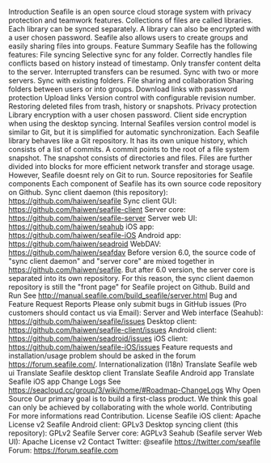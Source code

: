 Introduction Seafile is an open source cloud storage system with privacy protection and teamwork features. Collections of files are called libraries. Each library can be synced separately. A library can also be encrypted with a user chosen password. Seafile also allows users to create groups and easily sharing files into groups. Feature Summary Seafile has the following features: File syncing Selective sync for any folder. Correctly handles file conflicts based on history instead of timestamp. Only transfer content delta to the server. Interrupted transfers can be resumed. Sync with two or more servers. Sync with existing folders. File sharing and collaboration Sharing folders between users or into groups. Download links with password protection Upload links Version control with configurable revision number. Restoring deleted files from trash, history or snapshots. Privacy protection Library encryption with a user chosen password. Client side encryption when using the desktop syncing. Internal Seafiles version control model is similar to Git, but it is simplified for automatic synchronization. Each Seafile library behaves like a Git repository. It has its own unique history, which consists of a list of commits. A commit points to the root of a file system snapshot. The snapshot consists of directories and files. Files are further divided into blocks for more efficient network transfer and storage usage. However, Seafile doesnt rely on Git to run. Source repositories for Seafile components Each component of Seafile has its own source code repository on Github. Sync client daemon (this repository): https://github.com/haiwen/seafile Sync client GUI: https://github.com/haiwen/seafile-client Server core: https://github.com/haiwen/seafile-server Server web UI: https://github.com/haiwen/seahub iOS app: https://github.com/haiwen/seafile-iOS Android app: https://github.com/haiwen/seadroid WebDAV: https://github.com/haiwen/seafdav Before version 6.0, the source code of "sync client daemon" and "server core" are mixed together in https://github.com/haiwen/seafile. But after 6.0 version, the server core is separated into its own repository. For this reason, the sync client daemon repository is still the "front page" for Seafile project on Github. Build and Run See http://manual.seafile.com/build_seafile/server.html Bug and Feature Request Reports Please only submit bugs in GitHub issues (Pro customers should contact us via Email): Server and Web interface (Seahub): https://github.com/haiwen/seafile/issues Desktop client: https://github.com/haiwen/seafile-client/issues Android client: https://github.com/haiwen/seadroid/issues iOS client: https://github.com/haiwen/seafile-iOS/issues Feature requests and installation/usage problem should be asked in the forum https://forum.seafile.com/. Internationalization (I18n) Translate Seafile web ui Translate Seafile desktop client Translate Seafile Android app Translate Seafile iOS app Change Logs See https://seacloud.cc/group/3/wiki/home/#Roadmap-ChangeLogs Why Open Source Our primary goal is to build a first-class product. We think this goal can only be achieved by collaborating with the whole world. Contributing For more informations read Contribution. License Seafile iOS client: Apache License v2 Seafile Android client: GPLv3 Desktop syncing client (this repository): GPLv2 Seafile Server core: AGPLv3 Seahub (Seafile server Web UI): Apache License v2 Contact Twitter: @seafile https://twitter.com/seafile Forum: https://forum.seafile.com